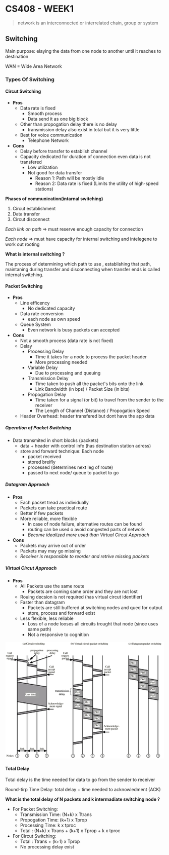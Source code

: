# CS408 - WEEK1

> network is an interconnected or interrelated chain, group or system

## Switching

Main purpose: elaying the data from one node to another until it reaches to destination

WAN = Wide Area Network

### Types Of Switching

#### Circut Switching

- **Pros**
    - Data rate is fixed
        - Smooth process
        - Data send it as one big block
    - Other than propogation delay there is no delay 
        - transmission delay also exist in total but it is very little
    - Best for voice communication 
        - Telephone Network
- **Cons**
    - Delay before transfer to establish channel
    - Capacity dedicated for duration of connection even data is not transfered
        - Low utilization 
        - Not good for data transfer
            - Reason 1: Path will be mostly idle 
            - Reason 2: Data rate is fixed (Limits the utility of  high-speed stations)

**Phases of communication(intarnal switching)**

1. Circut establishment
2. Data transfer
3. Circut disconnect

*Each link on path* =\> must reserve enough capacity for connection

*Each node* =\> must have capacity for internal switching and intelegene to work out rooting

**What is internal switching ?**

The process of determining which path to use , establishing that path, maintaning during transfer and disconnecting when transfer ends is called internal switching.

#### Packet Switching

- **Pros**
    - Line efficency
        - No dedicated capacity
    - Data rate conversion
        - each node as own speed
    - Queue System
        - Even network is busy packets can accepted
- **Cons**
    - Not a smooth process (data rate is not fixed)
    - Delay
        - Processing Delay
            - Time it takes for a node to process the packet header
            - More processing needed
        - Variable Delay
            - Due to processing and queuing
        - Transmission Delay
            - Time taken to push all the packet's bits onto the link
            - Link Bandwidth (in bps) / Packet Size (in bits)
        - Propogation Delay
            - Time taken for a signal (or bit) to travel from the sender to the receiver
            - The Length of Channel (Distance) / Propogation Speed
    - Header Overhead: header transfered but dont have the app data

##### **Operation of Packet Switching**

- Data transmited in short blocks (packets)
    - data + header with control info (has destination station adress)
    - store and forward technique: Each node
        -  packet received
        - stored breifly
        - processed (determines next leg of route)
        - passed to next node/ queue to packet to go

##### Datagram Approach

- **Pros**
    - Each packet tread as individually
    - Packets can take practical route
    - Better if few packets
    - More reliable, more flexible
        - In case of node failure, alternative routes can be found
        - routing can be used o avoid congested parts of network
        - *Become idealized more used than Virtual Circut Approach*
- **Cons**
    - Packets may arrive out of order
    - Packets may may go missing 
    - *Receiver is responsible to reorder and retrive missing packets*

##### Virtual Circut Approach

- **Pros**
    - All Packets use the same route
        - Packets are coming same order and they are not lost
    - Rouing decsion is not required (has virtual circut identifier)
    - Faster than datagram
        - Packets are still buffered at switching nodes and qued for output
        -  store, process and forward exist
    - Less flexible, less reliable
        - Loss of a node looses all circuits trought that node (since uses same path)
        - Not a responsive to cognition

![](Attachments/Switching.png)

#### Total Delay

Total delay is the time needed for data to go from the sender to receiver

Round-tirp Time Delay: total delay + time needed to acknowledment (ACK)

**What is the total delay of N packets and k intermadiate switching node ?** 

- For Packet Switching: 
    - Transmission Time: (N+k) x Ttrans
    - Propogation Time: (k+1) x Tprop
    - Processing Time: k x tproc
    - Total : (N+k) x Ttrans + (k+1) x Tprop +  k x tproc
- For Circut Switching:
    - Total : Ttrans + (k+1) x Tprop
    - No processing delay exist

